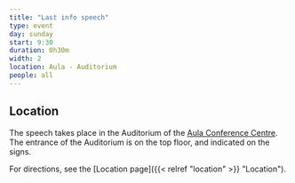 ```yaml
---
title: "Last info speech"
type: event
day: sunday
start: 9:30
duration: 0h30m
width: 2
location: Aula - Auditorium
people: all
---
```


## Location
The speech takes place in the Auditorium of the [Aula Conference Centre](https://iamap.tudelft.nl/en/poi/aula-conference-center/).
The entrance of the Auditorium is on the top floor, and indicated on the signs.

For directions, see the [Location page]({{< relref "location" >}} "Location").